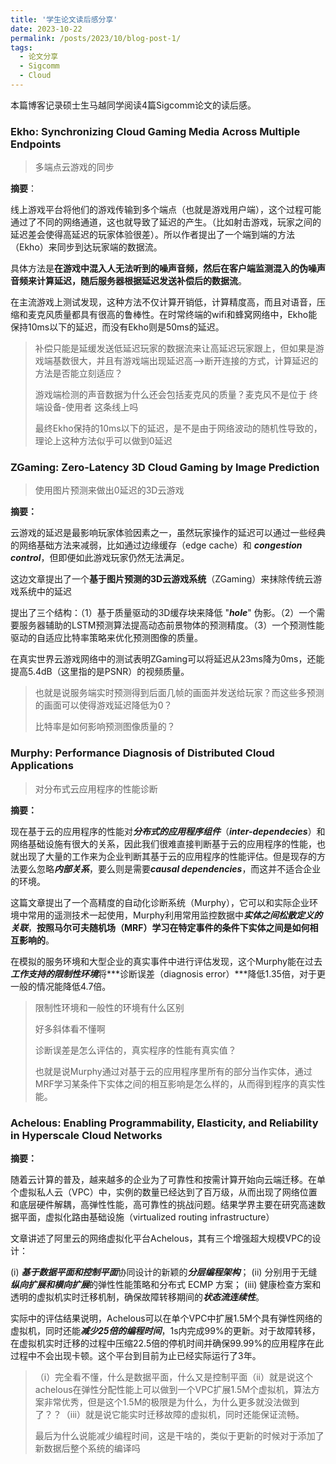 ```yaml
---
title: '学生论文读后感分享'
date: 2023-10-22
permalink: /posts/2023/10/blog-post-1/
tags:
  - 论文分享
  - Sigcomm
  - Cloud 
---
```


本篇博客记录硕士生马越同学阅读4篇Sigcomm论文的读后感。

### Ekho: Synchronizing Cloud Gaming Media Across Multiple Endpoints

> 多端点云游戏的同步

**摘要**：

线上游戏平台将他们的游戏传输到多个端点（也就是游戏用户端），这个过程可能通过了不同的网络通道，这也就导致了延迟的产生。（比如射击游戏，玩家之间的延迟差会使得高延迟的玩家体验很差）。所以作者提出了一个端到端的方法（Ekho）来同步到达玩家端的数据流。

具体方法是**在游戏中混入人无法听到的噪声音频，然后在客户端监测混入的伪噪声音频来计算延迟，随后服务器根据延迟发送补偿后的数据流**。

在主流游戏上测试发现，这种方法不仅计算开销低，计算精度高，而且对语音，压缩和麦克风质量都具有很高的鲁棒性。在时常终端的wifi和蜂窝网络中，Ekho能保持10ms以下的延迟，而没有Ekho则是50ms的延迟。

> 补偿只能是延缓发送低延迟玩家的数据流来让高延迟玩家跟上，但如果是游戏端基数很大，并且有游戏端出现延迟高-->断开连接的方式，计算延迟的方法是否能立刻适应？
>
> 游戏端检测的声音数据为什么还会包括麦克风的质量？麦克风不是位于 终端设备-使用者 这条线上吗
>
> 最终Ekho保持的10ms以下的延迟，是不是由于网络波动的随机性导致的，理论上这种方法似乎可以做到0延迟

### ZGaming: Zero-Latency 3D Cloud Gaming by Image Prediction

> 使用图片预测来做出0延迟的3D云游戏

**摘要：**

云游戏的延迟是最影响玩家体验因素之一，虽然玩家操作的延迟可以通过一些经典的网络基础方法来减弱，比如通过边缘缓存（edge cache）和 ***congestion control***，但即便如此游戏玩家仍然无法满足。

这边文章提出了一个**基于图片预测的3D云游戏系统**（ZGaming）来抹除传统云游戏系统中的延迟

提出了三个结构：（1）基于质量驱动的3D缓存块来降低 "***hole***" 伪影。（2）一个需要服务器辅助的LSTM预测算法提高动态前景物体的预测精度。（3）一个预测性能驱动的自适应比特率策略来优化预测图像的质量。

在真实世界云游戏网络中的测试表明ZGaming可以将延迟从23ms降为0ms，还能提高5.4dB（这里指的是PSNR）的视频质量。

> 也就是说服务端实时预测得到后面几帧的画面并发送给玩家？而这些多预测的画面可以使得游戏延迟降低为0？
>
> 比特率是如何影响预测图像质量的？

### Murphy: Performance Diagnosis of Distributed Cloud Applications

> 对分布式云应用程序的性能诊断

**摘要：**

现在基于云的应用程序的性能对***分布式的应用程序组件***（***inter-dependecies***）和网络基础设施有很大的关系，因此我们很难直接判断基于云的应用程序的性能，也就出现了大量的工作来为企业判断其基于云的应用程序的性能评估。但是现存的方法要么忽略***内部关系***，要么则是需要***causal dependencies***，而这并不适合企业的环境。

这篇文章提出了一个高精度的自动化诊断系统（Murphy），它可以和实际企业环境中常用的遥测技术一起使用，Murphy利用常用监控数据中***实体之间松散定义的关联***，**按照马尔可夫随机场（MRF）学习在特定事件的条件下实体之间是如何相互影响的**。

在模拟的服务环境和大型企业的真实事件中进行评估发现，这个Murphy能在过去***工作支持的限制性环境***将***诊断误差（diagnosis error）***降低1.35倍，对于更一般的情况能降低4.7倍。

> 限制性环境和一般性的环境有什么区别
>
> 好多斜体看不懂啊
>
> 诊断误差是怎么评估的，真实程序的性能有真实值？
>
> 也就是说Murphy通过对基于云的应用程序里所有的部分当作实体，通过MRF学习某条件下实体之间的相互影响是怎么样的，从而得到程序的真实性能。

### Achelous: Enabling Programmability, Elasticity, and Reliability in Hyperscale Cloud Networks

**摘要：**

随着云计算的普及，越来越多的企业为了可靠性和按需计算开始向云端迁移。在单个虚拟私人云（VPC）中，实例的数量已经达到了百万级，从而出现了网络位置和底层硬件解耦，高弹性性能，高可靠性的挑战问题。结果学界主要在研究高速数据平面，虚拟化路由基础设施（virtualized routing infrastructure）

文章讲述了阿里云的网络虚拟化平台Achelous，其有三个增强超大规模VPC的设计：

(i) ***基于数据平面和控制平面***协同设计的新颖的***分层编程架构***； (ii) 分别用于无缝***纵向扩展和横向扩展***的弹性性能策略和分布式 ECMP 方案； (iii) 健康检查方案和透明的虚拟机实时迁移机制，确保故障转移期间的***状态流连续性***。

实际中的评估结果说明，Achelous可以在单个VPC中扩展1.5M个具有弹性网络的虚拟机，同时还能***减少25倍的编程时间***，1s内完成99%的更新。对于故障转移，在虚拟机实时迁移的过程中压缩22.5倍的停机时间并确保99.99%的应用程序在此过程中不会出现卡顿。这个平台到目前为止已经实际运行了3年。

> （i）完全看不懂，什么是数据平面，什么又是控制平面（ii）就是说这个achelous在弹性分配性能上可以做到一个VPC扩展1.5M个虚拟机，算法方案非常优秀，但是这个1.5M的极限是为什么，为什么更多就没法做到了？？（iii）就是说它能实时迁移故障的虚拟机，同时还能保证流畅。
>
> 最后为什么说能减少编程时间，这是干啥的，类似于更新的时候对于添加了新数据后整个系统的编译吗
